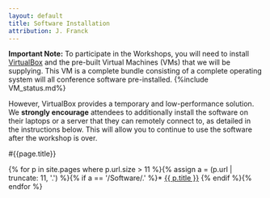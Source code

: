 ```yaml
---
layout: default
title: Software Installation
attribution: J. Franck
---
```

**Important Note:**
To participate in the Workshops, you will need to install
[VirtualBox]({{site.baseurl}}/VirtualBox.html) and the pre-built Virtual Machines (VMs) that we will
be supplying.
This VM is a complete bundle consisting of a complete operating system will all conference software pre-installed.
{%include VM_status.md%} 

However, VirtualBox provides a temporary and low-performance solution. 
We **strongly encourage** attendees to additionally install the software on their laptops or a server that they can remotely connect to, as detailed in the instructions below.
This will allow you to continue to use the software after the workshop is over.

#{{page.title}}

{% for p in site.pages where p.url.size > 11 %}{% assign a = (p.url | truncate: 11, '.') %}{% if a == '/Software/.' %}* <a class="page-link" href="{{ p.url | prepend: site.baseurl }}">{{ p.title }}</a>
{% endif %}{% endfor %}
